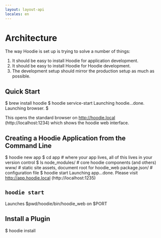 ```yaml
---
layout: layout-api
locales: en
---
```


# Architecture

The way Hoodie is set up is trying to solve a number of things:

1. It should be easy to install Hoodie for application development.
2. It should be easy to install Hoodie for Hoodie development.
3. The development setup should mirror the production setup as much as possible.


## Quick Start

  $ brew install hoodie
  $ hoodie service-start
  Launching hoodie...done.
  Launching browser.
  $

This opens the standard browser on http://hoodie.local (http://localhost:1234) which shows the hoodie web interface.

## Creating a Hoodie Application from the Command Line

  $ hoodie new app
  $ cd app # where your app lives, all of this lives in your version control
  $ ls
  node_modules/ # core hoodie components (and others)
  www/ # static site assets, document root for hoodie_web
  package.json/ # configuration file
  $ hoodie start
  Launching app...done. Please visit http://app.hoodie.local (http://localhost:1235)

## `hoodie start`

Launches $pwd/hoodie/bin/hoodie_web on $PORT


## Install a Plugin

  $ hoodie install <name>
